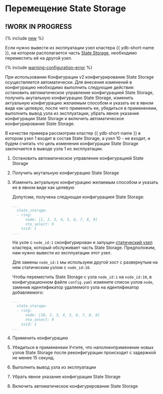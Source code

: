 # Перемещение State Storage

## !WORK IN PROGRESS

{% include [new](_includes/new.md) %}

Если нужно вывести из эксплуатации узел кластера {{ ydb-short-name }}, на котором располагается часть [State Storage](../../../devops/configuration-management/configuration-v1/config-settings.md#domains-state), необходимо переместить её на другой узел.

{% include [warning-configuration-error](../configuration-v1/_includes/warning-configuration-error.md) %}

При использовании Конфигурации v2 конфигурирование State Storage осуществляется автоматически. Для внесения изменений в конфигурацию необходимо выполнить следующие действия: остановить автоматическое управление конфигурацией State Storage, получить акутальную конфигурацию State Storage, изменить актуальную конфигурацию желаемым способом и указать ее в явном виде как целевую, после чего применить ее, убедиться в примененеии, выполнить вывод узла из эксплуатации, убрать явное указание конфигурации State Storage и включить автоматическое конфигурирование State Storage.

В качестве примера рассмотрим кластер {{ ydb-short-name }} в котором узел 1 входит в состав State Storage, а узел 10 - не входит, и будем считать что цель изменения конфигурации State Storage заключается в выводе узла 1 из эксплуатации.


1. Остановить автоматическое управление конфигурацией State Storage
1. Получить акутальную конфигурацию State Storage
1. Изменить актуальную конфигурацию желаемым способом и указать ее в явном виде как целевую

    Допутсим, получена следующая конфигурациея State Storage:

    ```yaml
    ...
      state_storage:
      - ring:
          node: [1, 2, 3, 4, 5, 6, 7, 8, 9]
          nto_select: 9
        ssid: 1
    ...
    ```

    На ухле с `node_id:1` сконфигурирован и запущен [статический узел](../../../devops/configuration-management/configuration-v2/config-settings.md#hosts) кластера, который обслуживает часть State Storage. Предположим, нам нужно вывести из эксплуатации этот узел.

    Для замены `node_id:1` мы используем другой хост с развернутым на нем статическим узлом с `node_id:10`.

    Чтобы переместить State Storage с узла `node_id:1` на `node_id:10`, в конфигурационном файле `config.yaml` измените список узлов `node`, заменив идентификатор удаляемого узла на идентификатор добавляемого:

    ```yaml
    ...
      state_storage:
      - ring:
          node: [10, 2, 3, 4, 5, 6, 7, 8, 9]
          nto_select: 9
        ssid: 1
    ...
    ```

1. Применить конфигурацию
1. Убедиться в примененеии
   Учтите, что наполненприменение новых узлов State Storage после реконфигурации происходит с задержкой не менее 15 секунд.
1. Выполнить вывод узла из эксплуатации
1. Убрать явное указание конфигурации State Storage
1. Включить автоматическое конфигурирование State Storage
